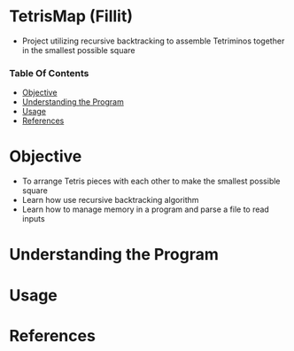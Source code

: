 # TetrisMap (Fillit)
* Project utilizing recursive backtracking to assemble Tetriminos together in the smallest possible square

### Table Of Contents
* [Objective](#objective)
* [Understanding the Program](#understanding-the-program)
* [Usage](#usage)
* [References](#references)

# Objective
* To arrange Tetris pieces with each other to make the smallest possible square
* Learn how use recursive backtracking algorithm
* Learn how to manage memory in a program and parse a file to read inputs 

# Understanding the Program


# Usage

# References 
